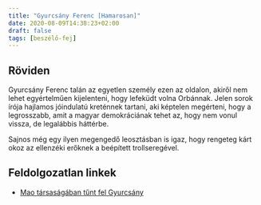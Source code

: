 ```yaml
---
title: "Gyurcsány Ferenc [Hamarosan]"
date: 2020-08-09T14:38:23+02:00
draft: false
tags: [beszélő-fej]
---
```


## Röviden

Gyurcsány Ferenc talán az egyetlen személy ezen az oldalon, akiről nem lehet egyértelműen kijelenteni, hogy lefeküdt volna Orbánnak. Jelen sorok írója hajlamos jóindulatú kreténnek tartani, aki képtelen megérteni, hogy a legrosszabb, amit a magyar demokráciának tehet az, hogy nem vonul vissza, de legalábbis háttérbe.

Sajnos még egy ilyen megengedő leosztásban is igaz, hogy rengeteg kárt okoz az ellenzéki erőknek a beépített trollseregével.

## Feldolgozatlan linkek

- [Mao társaságában tűnt fel Gyurcsány](https://index.hu/gazdasag/2017/12/22/gyurcsany_ferenc_vezeto_politikus_gdp_novekedes_tanulmany_kutatas_william_easterly/)